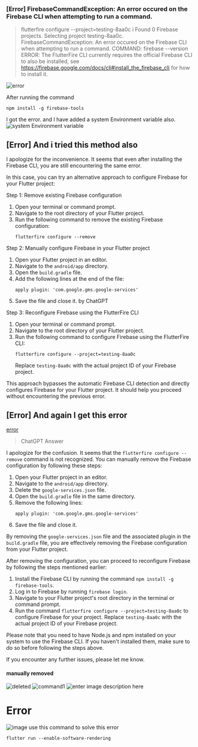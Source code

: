 ### [Error] FirebaseCommandException: An error occured on the Firebase CLI when attempting to run a command.
> flutterfire configure --project=testing-8aa0c
i Found 0 Firebase projects. Selecting project testing-8aa0c.
FirebaseCommandException: An error occured on the Firebase CLI when attempting to run a command.
COMMAND: firebase --version
ERROR: The FlutterFire CLI currently requires the official Firebase CLI to also be installed, see https://firebase.google.com/docs/cli#install_the_firebase_cli for how to install it.

![error](https://i.stack.imgur.com/gwYsF.png)

After running the command 
```
npm install -g firebase-tools
```
I got the error. and I have added a system Environment variable also.
![system Environment variable](https://i.stack.imgur.com/hWq8T.png)


## [Error] And i tried this method also

I apologize for the inconvenience. It seems that even after installing the Firebase CLI, you are still encountering the same error.

In this case, you can try an alternative approach to configure Firebase for your Flutter project:

Step 1: Remove existing Firebase configuration
1. Open your terminal or command prompt.
2. Navigate to the root directory of your Flutter project.
3. Run the following command to remove the existing Firebase configuration:
   ```
   flutterfire configure --remove
   ```

Step 2: Manually configure Firebase in your Flutter project
1. Open your Flutter project in an editor.
2. Navigate to the `android/app` directory.
3. Open the `build.gradle` file.
4. Add the following lines at the end of the file:
   ```
   apply plugin: 'com.google.gms.google-services'
   ```
5. Save the file and close it. by ChatGPT

Step 3: Reconfigure Firebase using the FlutterFire CLI
1. Open your terminal or command prompt.
2. Navigate to the root directory of your Flutter project.
3. Run the following command to configure Firebase using the FlutterFire CLI:
   ```
   flutterfire configure --project=testing-8aa0c
   ```
   Replace `testing-8aa0c` with the actual project ID of your Firebase project.

This approach bypasses the automatic Firebase CLI detection and directly configures Firebase for your Flutter project. It should help you proceed without encountering the previous error.

## [Error] And again I get this error 

[error](https://i.stack.imgur.com/36ebB.png)

> ChatGPT Answer

I apologize for the confusion. It seems that the `flutterfire configure --remove` command is not recognized. You can manually remove the Firebase configuration by following these steps:

1. Open your Flutter project in an editor.
2. Navigate to the `android/app` directory.
3. Delete the `google-services.json` file.
4. Open the `build.gradle` file in the same directory.
5. Remove the following lines:
   ```
   apply plugin: 'com.google.gms.google-services'
   ```
6. Save the file and close it.

By removing the `google-services.json` file and the associated plugin in the `build.gradle` file, you are effectively removing the Firebase configuration from your Flutter project.

After removing the configuration, you can proceed to reconfigure Firebase by following the steps mentioned earlier:

1. Install the Firebase CLI by running the command `npm install -g firebase-tools`.
2. Log in to Firebase by running `firebase login`.
3. Navigate to your Flutter project's root directory in the terminal or command prompt.
4. Run the command `flutterfire configure --project=testing-8aa0c` to configure Firebase for your project.
   Replace `testing-8aa0c` with the actual project ID of your Firebase project.

Please note that you need to have Node.js and npm installed on your system to use the Firebase CLI. If you haven't installed them, make sure to do so before following the steps above.

If you encounter any further issues, please let me know.
#### manually removed
![deleted](https://i.stack.imgur.com/sd1eH.png)
![command1](https://i.stack.imgur.com/NVVJP.png)
![enter image description here](https://i.stack.imgur.com/cmxa1.png)
# Error 
![image](https://github.com/KKBUGHUNTER/Flutter/assets/91019132/49507c79-1589-4a0f-bf2d-9448cd1f5795)
use this command to solve this error
```
flutter run --enable-software-rendering
```
